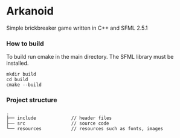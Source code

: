 # Arkanoid
Simple brickbreaker game written in C++ and SFML 2.5.1

### How to build
To build run cmake in the main directory. The SFML library must be installed.
```
mkdir build
cd build
cmake --build
```

### Project structure

```
.
├── include             // header files
├── src                 // source code
└── resources           // resources such as fonts, images
```
